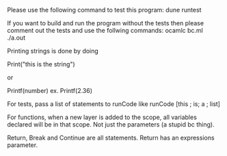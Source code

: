 Please use the following command to test this program:
dune runtest

If you want to build and run the program without the tests
then please comment out the tests and use the follwing commands:
ocamlc bc.ml
./a.out

Printing strings is done by doing 

Print("this is the string")

or 

Printf(number)         ex. Printf(2.36)

For tests, pass a list of statements to runCode like 
runCode [this ; is; a ; list]

For functions, when a new layer is added to the scope, all variables declared will be in that scope. 
Not just the parameters (a stupid bc thing). 

Return, Break and Continue are all statements. Return has an expressions parameter. 